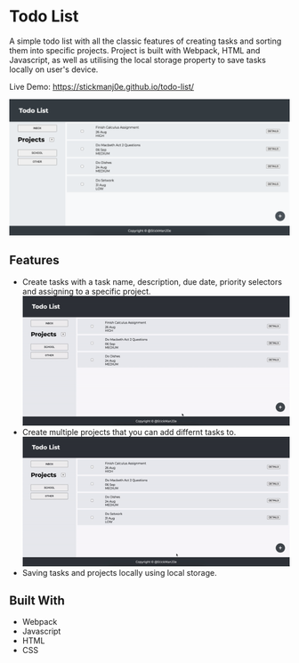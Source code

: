 # Todo List
A simple todo list with all the classic features of creating tasks and sorting them into specific projects. Project is built with Webpack, HTML and Javascript, as well as utilising the local storage property to save tasks locally on user's device.

Live Demo: https://stickmanj0e.github.io/todo-list/

![Project home page](src/data/home.png)

## Features
- Create tasks with a task name, description, due date, priority selectors and assigning to a specific project.
![Creating a task](src/data/creating-task.gif)
- Create multiple projects that you can add differnt tasks to.
![Toggling between projects](src/data/projects.gif)
- Saving tasks and projects locally using local storage.

## Built With
- Webpack
- Javascript
- HTML
- CSS
